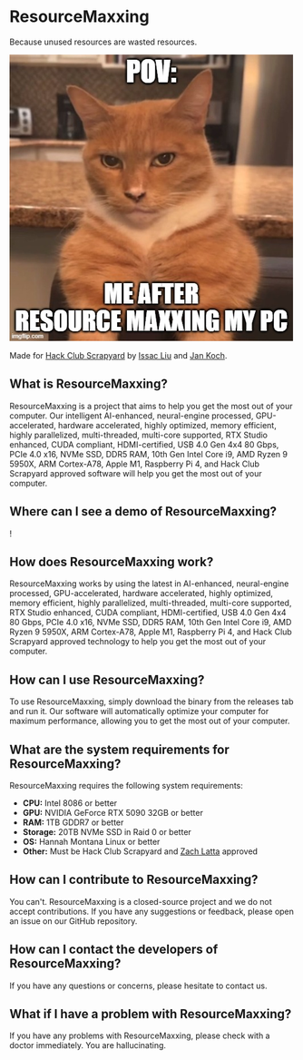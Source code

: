 # ResourceMaxxing

Because unused resources are wasted resources.

![cat that resource maxxed their pc](catthatresourcedmaxxed.jpg)

Made for [Hack Club Scrapyard](https://scrapyard.hackclub.com/) by [Issac Liu](https://github.com/Marcus5408) and [Jan Koch](https://github.com/meepstertron).

## What is ResourceMaxxing?

ResourceMaxxing is a project that aims to help you get the most out of your computer. Our intelligent AI-enhanced, neural-engine processed, GPU-accelerated, hardware accelerated, highly optimized, memory efficient, highly parallelized, multi-threaded, multi-core supported, RTX Studio enhanced, CUDA compliant, HDMI-certified, USB 4.0 Gen 4x4 80 Gbps, PCIe 4.0 x16, NVMe SSD, DDR5 RAM, 10th Gen Intel Core i9, AMD Ryzen 9 5950X, ARM Cortex-A78, Apple M1, Raspberry Pi 4, and Hack Club Scrapyard approved software will help you get the most out of your computer.

## Where can I see a demo of ResourceMaxxing?

!

## How does ResourceMaxxing work?

ResourceMaxxing works by using the latest in AI-enhanced, neural-engine processed, GPU-accelerated, hardware accelerated, highly optimized, memory efficient, highly parallelized, multi-threaded, multi-core supported, RTX Studio enhanced, CUDA compliant, HDMI-certified, USB 4.0 Gen 4x4 80 Gbps, PCIe 4.0 x16, NVMe SSD, DDR5 RAM, 10th Gen Intel Core i9, AMD Ryzen 9 5950X, ARM Cortex-A78, Apple M1, Raspberry Pi 4, and Hack Club Scrapyard approved technology to help you get the most out of your computer.

## How can I use ResourceMaxxing?

To use ResourceMaxxing, simply download the binary from the releases tab and run it. Our software will automatically optimize your computer for maximum performance, allowing you to get the most out of your computer.

## What are the system requirements for ResourceMaxxing?

ResourceMaxxing requires the following system requirements:

- **CPU:** Intel 8086 or better
- **GPU:** NVIDIA GeForce RTX 5090 32GB or better
- **RAM:** 1TB GDDR7 or better
- **Storage:** 20TB NVMe SSD in Raid 0 or better
- **OS:** Hannah Montana Linux or better
- **Other:** Must be Hack Club Scrapyard and [Zach Latta](https://zachlatta.com) approved

## How can I contribute to ResourceMaxxing?

You can't. ResourceMaxxing is a closed-source project and we do not accept contributions. If you have any suggestions or feedback, please open an issue on our GitHub repository.

## How can I contact the developers of ResourceMaxxing?

If you have any questions or concerns, please hesitate to contact us.

## What if I have a problem with ResourceMaxxing?

If you have any problems with ResourceMaxxing, please check with a doctor immediately. You are hallucinating.
